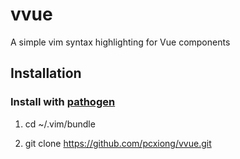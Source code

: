 # vvue

A simple vim syntax highlighting for Vue components

## Installation

### Install with [pathogen](https://github.com/tpope/vim-pathogen)

1. cd ~/.vim/bundle

2. git clone https://github.com/pcxiong/vvue.git
